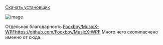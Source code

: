 [Скачать установщик](https://github.com/MaKrotos/Music-M/releases/download/0.1.5.0/Setup.exe)

![image](https://github.com/MaKrotos/Music-M/assets/43302537/3247ee7a-a9f7-4232-9978-3c7a31a66180)





Отдельная благодарность [Fooxboy/MusicX-WPF](https://github.com/Fooxboy/MusicX-WPF)https://github.com/Fooxboy/MusicX-WPF
Много чего скопипасчено именно от сюда.
